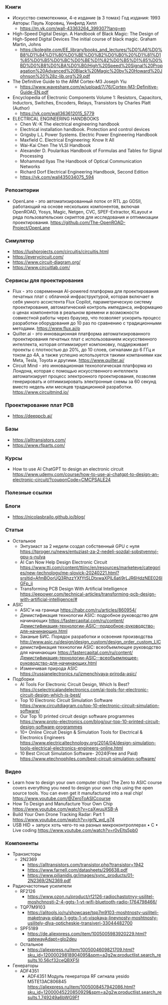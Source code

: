 
### Книги

- Искусство схемотехники, 4-е издание (в 3 томах) Год издания: 1993 Авторы: Пауль Хоровиц, Уинфилд Хилл 
    - https://m.vk.com/wall-43363264_399307?lang=en
- High-Speed Digital Design. A Handbook of Black Magic: The Design of High-Speed Digital Devices The initial course of black magic. Graham Martin, Johns
    - https://kolegite.com/EE_library/books_and_lectures/%D0%A6%D0%B8%D1%84%D1%80%D0%BE%D0%B2%D0%B0%20%D1%81%D1%85%D0%B5%D0%BC%D0%BE%D1%82%D0%B5%D1%85%D0%BD%D0%B8%D0%BA%D0%B0/High%20Speed%20Signal%20Propagation%20Advanced%20Black%20Magic%20by%20Howard%20Johnson%20%28z-lib.org%29.pdf
- The Definitive Guide to the ARM Cortex-M3 Joseph Yiu
    - https://www.waveshare.com/w/upload/7/76/Cortex-M3-Definitive-Guide-EN.pdf
- Encyclopedia of Electronic Components Volume 1: Resistors, Capacitors, Inductors, Switches, Encoders, Relays, Transistors by Charles Platt  (Author)
    - https://vk.com/wall363612015_5779
- ELECTRICAL ENGINEERING HANDBOOKS
    - Chen W.-K The electrical engineering handbook
    - Electrical installation handbook. Protection and control devices
    - Grigsby L.L Power Systems. Electric Power Engineering Handbook
    - Maxfield С. Electrical Engineering: Know It All
    - Wai-Kai Chen The VLSI Handbook
    - Alexander D. Poularikas Handbook of Formulas and Tables for Signal Processing 
    - Mohammad Ilyas The Handbook of Optical Communication Networks
    - Richard Dorf Electrical Engineering Handbook, Second Edition
    - https://vk.com/wall435034075_594

### Репозитории

- OpenLane - это автоматизированный поток от RTL до GDSII, работающий на основе нескольких компонентов, включая OpenROAD, Yosys, Magic, Netgen, CVC, SPEF-Extractor, KLayout и ряда пользовательских скриптов для исследования и оптимизации проектирования. https://github.com/The-OpenROAD-Project/OpenLane

### Симулятор

- https://lushprojects.com/circuitjs/circuitjs.html
- https://everycircuit.com/
- https://www.circuit-diagram.org/
- https://www.circuitlab.com/

### Сервисы для проектирования

- Flux - это современная AI-powered платформа для проектирования печатных плат с облачной инфраструктурой, которая включает в себя умного ассистента Flux Copilot, параметрическую систему проектирования, автоматический контроль импеданса, информацию о ценах компонентов в реальном времени и возможности совместной работы через браузер, что позволяет ускорить процесс разработки оборудования до 10 раз по сравнению с традиционными методами. https://www.flux.ai/p
- Quilter.ai - это инновационная платформа автоматизированного проектирования печатных плат с использованием искусственного интеллекта, которая оптимизирует компоновку, поддерживает проекты с плотностью до 20%, до 10 слоев, сигналами до 6 ГГц и током до 4А, а также успешно используется такими компаниями как Meta, Tesla, Toyota и другими. https://www.quilter.ai/
- Circuit Mind - это инновационная технологическая платформа из Лондона, которая с помощью искусственного интеллекта автоматизирует процесс электронного проектирования, позволяя генерировать и оптимизировать электронные схемы за 60 секунд вместо недель или месяцев традиционной разработки. https://www.circuitmind.io/

### Проектирование плат PCB

- https://deeppcb.ai/

### Базы

- https://alltransistors.com/
- https://www.rfparts.com/

### Курсы

- How to use AI ChatGPT to design an electronic circuit https://www.udemy.com/course/how-to-use-ai-chatgpt-to-design-an-electronic-circuit/?couponCode=CMCPSALE24

### Полезные ссылки

### Блоги

- https://nicolasbrailo.github.io/blog/

### Статьи

- Остальное
    - Энтузиаст за 2 недели создал собственный GPU с нуля https://tproger.ru/news/entuziast-za-2-nedeli-sozdal-sobstvennyj-gpu-s-nulya
    - AI Can Now Help Design Electronic Circuit https://www.tti.com/content/ttiinc/en/resources/marketeye/categories/new-technology/me-slovick-20240221.html?srsltid=AfmBOorUQ3RhzzYXfYtSLDtxwaXPIL6ati9rLJR6HdzNEE026IGFp_ij
    - Transforming PCB Design With Artificial Intelligence https://eepower.com/technical-articles/transforming-pcb-design-with-artificial-intelligence/#
- ASIC
    - ASIC'и на границе https://habr.com/ru/articles/860954/
    - Демистификация технологии ASIC: подробное руководство для начинающих https://fastercapital.com/ru/content/Демистификация-технологии-ASIC--подробное-руководство-для-начинающих.html
    - Заканые БИС. Порядок разработки и освоения производства http://www.asic.ru/design/design_custom/design_order_custom_LIC
    - демистификация технологии ASIC: всеобъемлющее руководство для начинающих https://fastercapital.com/ru/content/Демистификация-технологии-ASIC--всеобъемлющее-руководство-для-начинающих.html
    - Изменчивая природа ASIC https://russianelectronics.ru/izmenchivaya-priroda-asic/
- Подборки
    - AI Tools For Electronic Circuit Design, Which Is Best? https://cselectricalandelectronics.com/ai-tools-for-electronic-circuit-design-which-is-best/
    - Top 10 Electronic Circuit Simulation Software https://www.circuitdiagram.co/top-10-electronic-circuit-simulation-software/
    - Our Top 10 printed circuit design software programmes https://www.proto-electronics.com/blog/our-top-10-printed-circuit-design-software-programmes
    - 10+ Online Circuit Design & Simulation Tools for Electrical & Electronics Engineers https://www.electricaltechnology.org/2014/04/design-simulation-tools-electrical-electronics-engineers-online.html
    - 10 Best Circuit Simulation Software- 2024(Free and Paid) https://www.etechnophiles.com/best-circuit-simulation-software/

### Видео

- Learn how to design your own computer chips! The Zero to ASIC course covers everything you need to design your own chip using the open source tools. You can even get it manufactured into a real chip! https://www.youtube.com/@ZeroToASICcourse
- How To Design and Manufacture Your Own Chip https://www.youtube.com/watch?v=caXwuuXSB-A
- Build Your Own Drone Tracking Radar: Part 1 https://www.youtube.com/watch?v=igrN_wd_g74
- USB HID + запуск хоть чего-то на разных микроконтроллерах • C • Live coding https://www.youtube.com/watch?v=r0vElts5pb0

### Компоненты

- Транзисторы
    - 2N2369
        - https://alltransistors.com/transistor.php?transistor=1942
        - https://www.farnell.com/datasheets/296638.pdf
        - https://www.pilianidis.gr/images/sync_products/01-2N2369/2N2369.pdf
- Радиочастотные усилители
    - RF2126
        - https://www.ozon.ru/product/rf2126-radiochastotnyy-usilitel-moshchnosti-2-4-ggts-1-vt-wifi-bluetooth-radio-1764798466/
    - TQP7M9103
        - https://alitools.io/ru/showcase/tqp7m9103-moshtnosty-usiliteli-maketnaya-plata-1-ggts-1-vt-visokaya-lineynosty-moshtnosty-usilitely-dlya-opticheskie-transiveri-33044482700
    - SPF5189
        - https://de.aliexpress.com/item/1005005983920229.html?gatewayAdapt=glo2deu
    - Остальное
        - https://aliexpress.ru/item/1005004609821709.html?sku_id=12000029818904095&spm=a2g2w.productlist.search_results.10.56cf32ceQBXF5I
- Генераторы
    - ADF4351
        - ADF4351 Модуль генератора RF сигнала yesido M5TE13AC806845 https://aliexpress.ru/item/1005008457942086.html?sku_id=12000045220850929&spm=a2g2w.productlist.search_results.1.749249a6bWG9Ff